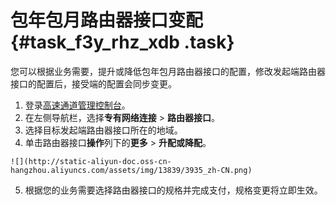 # 包年包月路由器接口变配 {#task_f3y_rhz_xdb .task}

您可以根据业务需要，提升或降低包年包月路由器接口的配置，修改发起端路由器接口的配置后，接受端的配置会同步变更。

1.   登录[高速通道管理控制台](https://vpc.console.aliyun.com/expressConnect#/)。 
2.   在左侧导航栏，选择**专有网络连接** \> **路由器接口**。 
3.   选择目标发起端路由器接口所在的地域。 
4.   单击路由器接口**操作**列下的**更多** \> **升配或降配**。 

    ![](http://static-aliyun-doc.oss-cn-hangzhou.aliyuncs.com/assets/img/13839/3935_zh-CN.png)

5.   根据您的业务需要选择路由器接口的规格并完成支付，规格变更将立即生效。 

